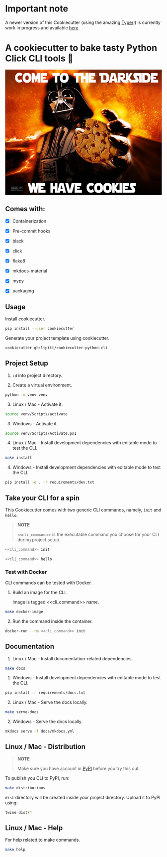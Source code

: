 # Important note
A newer version of this Cookiecutter (using the amazing [Typer](https://typer.tiangolo.com/)!) is currently work in progress and available [here](https://github.com/ltpitt/python-cookiecutter-typer-cli).

# A cookiecutter to bake tasty Python Click CLI tools :cookie:

![Come to the dark side... We have cookies!](https://github.com/ltpitt/cookiecutter-python-cli/blob/master/darth_vader_cookies.jpg?raw=true)

## Comes with:

 - [x] Containerization
 - [x] Pre-commit hooks
 - [x] black
 - [x] click
 - [x] flake8
 - [x] mkdocs-material
 - [x] mypy
 - [x] packaging
 

## Usage

Install cookiecutter.

```bash
pip install --user cookiecutter
```

Generate your project template using cookiecutter.

```bash
cookiecutter gh:ltpitt/cookiecutter-python-cli
```

## Project Setup

1. `cd` into project directory.

2. Create a virtual environment.

```bash
python -m venv venv
```

3. Linux / Mac - Activate it.

```bash
source venv/Scripts/activate
```

3. Windows - Activate it.

```bash
source venv/Scripts/Activate.ps1
```

4. Linux / Mac - Install development dependencies with editable mode to test the CLI.

```bash
make install
```

4. Windows - Install development dependencies with editable mode to test the CLI.

```bash
pip install -e . -r requirements/dev.txt
```

## Take your CLI for a spin

This Cookiecutter comes with two generic CLI commands, namely, `init` and `hello`.

> **NOTE**
>
>  `<<cli_command>>` is the executable command you choose for your CLI during project setup.

```bash
<<cli_command>> init
```

```bash
<<cli_command>> hello
```

### Test with Docker

CLI commands can be tested with Docker.

1. Build an image for the CLI.

    Image is tagged <<cli_command>> name.

```bash
make docker-image
```

2. Run the command inside the container.

```bash
docker-run --rm <<cli_command>> init
```

## Documentation

1. Linux / Mac - Install documentation-related dependencies.

```bash
make docs
```

1. Windows - Install development dependencies with editable mode to test the CLI.

```bash
pip install -r requirements/docs.txt
```

2. Linux / Mac - Serve the docs locally.

```bash
make serve-docs
```

2. Windows - Serve the docs locally.

```bash
mkdocs serve -f docs/mkdocs.yml
```

## Linux / Mac - Distribution

> **NOTE**
>
> Make sure you have account in [PyPI](https://pypi.org/account/register/) before you try this out.

To publish you CLI to PyPI, run:

```bash
make distributions
```

`dist` directory will be created inside your project directory. Upload it to PyPI using:

```bash
twine dist/*
```

## Linux / Mac - Help

For help related to make commands.

```bash
make help
```
